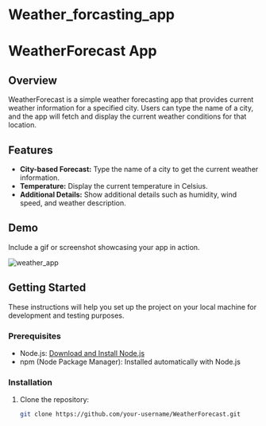 # Weather_forcasting_app
# WeatherForecast App

## Overview

WeatherForecast is a simple weather forecasting app that provides current weather information for a specified city. Users can type the name of a city, and the app will fetch and display the current weather conditions for that location.

## Features

- **City-based Forecast:** Type the name of a city to get the current weather information.
- **Temperature:** Display the current temperature in Celsius.
- **Additional Details:** Show additional details such as humidity, wind speed, and weather description.

## Demo

Include a gif or screenshot showcasing your app in action.

![weather_app](https://github.com/Mnvi/Weather_forcasting_app/assets/99002711/e9fa33d6-44b1-4671-845b-9733ea06e1cb)


## Getting Started

These instructions will help you set up the project on your local machine for development and testing purposes.

### Prerequisites

- Node.js: [Download and Install Node.js](https://nodejs.org/)
- npm (Node Package Manager): Installed automatically with Node.js

### Installation

1. Clone the repository:

   ```bash
   git clone https://github.com/your-username/WeatherForecast.git
